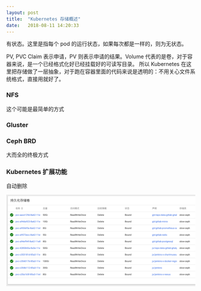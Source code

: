 ```yaml
---
layout: post
title:  "Kubernetes 存储概述"
date:   2018-08-11 14:20:33
---
```


有状态。这里是指每个 pod 的运行状态，如果每次都是一样的，则为无状态。

PV, PVC
Claim 表示申请，PV 则表示申请的结果。Volume 代表的是卷，对于容器来说，是一个已经格式化好已经挂载好的可读写目录。
所以 Kubernetes 在这里把存储做了一层抽象，对于跑在容器里面的代码来说是透明的：不用关心文件系统格式，直接用就好了。

### NFS
这个可能是最简单的方式

### Gluster

### Ceph BRD
大而全的终极方式

### Kubernetes 扩展功能
自动删除



<img src="/images/2018/pv.png">